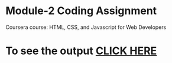 

# Module-2 Coding Assignment

Coursera course: HTML, CSS, and Javascript for Web Developers

# To see the output [CLICK HERE](https://github.com/Rakesh-Poojary/coursera_assignment-1)

